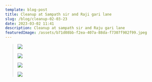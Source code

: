 ```yaml
---
template: blog-post
title: Cleanup at Sampath sir and Raji gari lane
slug: /blog/cleanup-02-03-23
date: 2023-03-02 11:41
description: Cleanup at sampath sir and Raju gari lane
featuredImage: /assets/b71d08bb-f2ea-407a-88da-f7307f982f99.jpeg
---
```

> ![](/assets/5303204e-41c2-4833-af74-2dafc0d90ff4.jpeg)
>
> ![](/assets/f48a8b24-24d2-4c69-9fdc-f643391b4758.jpeg)
>
> ![](/assets/ba6a8de4-b7bc-4e0a-8b86-8f6017e699b9.jpeg)
>
> ![](/assets/7a851bf4-b457-4146-863f-0216b4166197.jpeg)